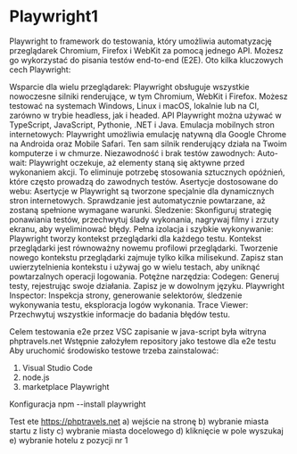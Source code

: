 # Playwright1
Playwright to framework do testowania, który umożliwia automatyzację przeglądarek Chromium, Firefox i WebKit za pomocą jednego API. Możesz go wykorzystać do pisania testów end-to-end (E2E). Oto kilka kluczowych cech Playwright:

Wsparcie dla wielu przeglądarek:
Playwright obsługuje wszystkie nowoczesne silniki renderujące, w tym Chromium, WebKit i Firefox.
Możesz testować na systemach Windows, Linux i macOS, lokalnie lub na CI, zarówno w trybie headless, jak i headed.
API Playwright można używać w TypeScript, JavaScript, Pythonie, .NET i Java.
Emulacja mobilnych stron internetowych:
Playwright umożliwia emulację natywną dla Google Chrome na Androida oraz Mobile Safari.
Ten sam silnik renderujący działa na Twoim komputerze i w chmurze.
Niezawodność i brak testów zawodnych:
Auto-wait: Playwright oczekuje, aż elementy staną się aktywne przed wykonaniem akcji. To eliminuje potrzebę stosowania sztucznych opóźnień, które często prowadzą do zawodnych testów.
Asertycje dostosowane do webu: Asertycje w Playwright są tworzone specjalnie dla dynamicznych stron internetowych. Sprawdzanie jest automatycznie powtarzane, aż zostaną spełnione wymagane warunki.
Śledzenie: Skonfiguruj strategię ponawiania testów, przechwytuj ślady wykonania, nagrywaj filmy i zrzuty ekranu, aby wyeliminować błędy.
Pełna izolacja i szybkie wykonywanie:
Playwright tworzy kontekst przeglądarki dla każdego testu. Kontekst przeglądarki jest równoważny nowemu profilowi przeglądarki.
Tworzenie nowego kontekstu przeglądarki zajmuje tylko kilka milisekund.
Zapisz stan uwierzytelnienia kontekstu i używaj go w wielu testach, aby uniknąć powtarzalnych operacji logowania.
Potężne narzędzia:
Codegen: Generuj testy, rejestrując swoje działania. Zapisz je w dowolnym języku.
Playwright Inspector: Inspekcja strony, generowanie selektorów, śledzenie wykonywania testu, eksploracja logów wykonania.
Trace Viewer: Przechwytuj wszystkie informacje do badania błędów testu.

Celem testowania e2e przez VSC zapisanie w java-script była witryna phptravels.net
Wstępnie założyłem repository jako testowe dla e2e testu
Aby uruchomić środowisko testowe trzeba zainstalować:
1) Visual Studio Code
2) node.js
3) marketplace Playwright

Konfiguracja
npm --install playwright

Test ete https://phptravels.net
a) wejście na stronę
b) wybranie miasta startu z listy
c) wybranie miasta docelowego
d) kliknięcie w pole wyszukaj
e) wybranie hotelu z pozycji nr 1
